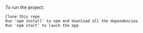 To run the project:

    Clone this repo
    Run 'npm install' to npm and download all the dependencies
    Run 'npm start' to lauch the app
